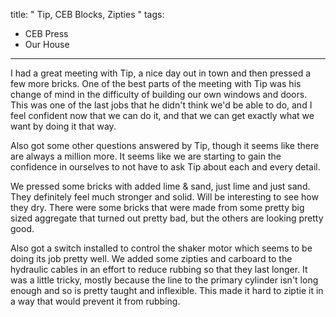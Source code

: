 title: " Tip, CEB Blocks, Zipties "
tags:
- CEB Press
- Our House
---


I had a great meeting with Tip, a nice day out in town and then pressed a few more bricks. One of the best parts of the meeting with Tip was his change of mind in the difficulty of building our own windows and doors. This was one of the last jobs that he didn't think we'd be able to do, and I feel confident now that we can do it, and that we can get exactly what we want by doing it that way.

Also got some other questions answered by Tip, though it seems like there are always a million more. It seems like we are starting to gain the confidence in ourselves to not have to ask Tip about each and every detail.

We pressed some bricks with added lime &amp; sand, just lime and just sand. They definitely feel much stronger and solid. Will be interesting to see how they dry. There were some bricks that were made from some pretty big sized aggregate that turned out pretty bad, but the others are looking pretty good.

Also got a switch installed to control the shaker motor which seems to be doing its job pretty well.  We added some zipties and carboard to the hydraulic cables in an effort to reduce rubbing so that they last longer. It was a little tricky, mostly because the line to the primary cylinder isn't long enough and so is pretty taught and inflexible.  This made it hard to ziptie it in a way that would prevent it from rubbing.


